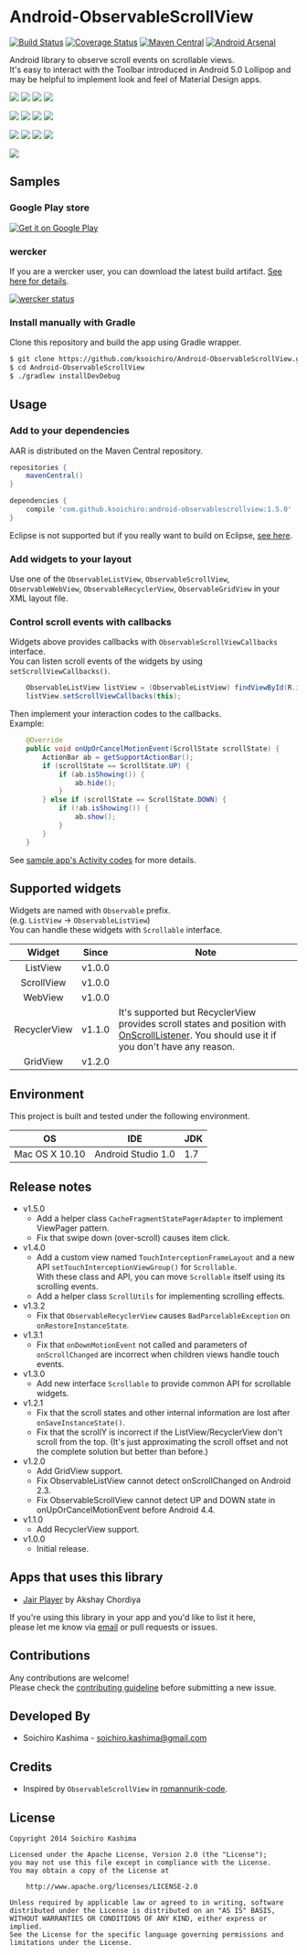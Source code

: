 Android-ObservableScrollView
===

[![Build Status](http://img.shields.io/travis/ksoichiro/Android-ObservableScrollView.svg?style=flat)](https://travis-ci.org/ksoichiro/Android-ObservableScrollView)
[![Coverage Status](https://img.shields.io/coveralls/ksoichiro/Android-ObservableScrollView/master.svg?style=flat)](https://coveralls.io/r/ksoichiro/Android-ObservableScrollView?branch=master)
[![Maven Central](http://img.shields.io/maven-central/v/com.github.ksoichiro/android-observablescrollview.svg?style=flat)](https://github.com/ksoichiro/Android-ObservableScrollView/releases/latest)
[![Android Arsenal](https://img.shields.io/badge/Android%20Arsenal-Android--ObservableScrollView-brightgreen.svg?style=flat)](https://android-arsenal.com/details/1/1136)

Android library to observe scroll events on scrollable views.  
It's easy to interact with the Toolbar introduced in Android 5.0 Lollipop  and may be helpful to implement look and feel of Material Design apps.

![](observablescrollview-samples/demo12.gif)
![](observablescrollview-samples/demo10.gif)
![](observablescrollview-samples/demo11.gif)
![](observablescrollview-samples/demo13.gif)

![](observablescrollview-samples/demo1.gif)
![](observablescrollview-samples/demo2.gif)
![](observablescrollview-samples/demo3.gif)
![](observablescrollview-samples/demo4.gif)

![](observablescrollview-samples/demo5.gif)
![](observablescrollview-samples/demo6.gif)
![](observablescrollview-samples/demo7.gif)
![](observablescrollview-samples/demo8.gif)

![](observablescrollview-samples/demo9.gif)


## Samples

### Google Play store

[![Get it on Google Play](https://developer.android.com/images/brand/en_generic_rgb_wo_45.png)](https://play.google.com/store/apps/details?id=com.github.ksoichiro.android.observablescrollview.samples2)

### wercker

If you are a wercker user, you can download the latest build artifact.
[See here for details](https://github.com/ksoichiro/Android-ObservableScrollView/tree/master/docs/wercker.md).

[![wercker status](https://app.wercker.com/status/8d1e27d9f4a662b25dbe70402733582b/m/master "wercker status")](https://app.wercker.com/project/bykey/8d1e27d9f4a662b25dbe70402733582b)

### Install manually with Gradle

Clone this repository and build the app using Gradle wrapper.

```sh
$ git clone https://github.com/ksoichiro/Android-ObservableScrollView.git 
$ cd Android-ObservableScrollView
$ ./gradlew installDevDebug
```

## Usage

### Add to your dependencies

AAR is distributed on the Maven Central repository.

```groovy
repositories {
    mavenCentral()
}

dependencies {
    compile 'com.github.ksoichiro:android-observablescrollview:1.5.0'
}
```

Eclipse is not supported but if you really want to build on Eclipse, [see here](https://github.com/ksoichiro/Android-ObservableScrollView/tree/master/docs/eclipse.md).


### Add widgets to your layout

Use one of the `ObservableListView`, `ObservableScrollView`, `ObservableWebView`, `ObservableRecyclerView`, `ObservableGridView` in your XML layout file.

### Control scroll events with callbacks

Widgets above provides callbacks with `ObservableScrollViewCallbacks` interface.  
You can listen scroll events of the widgets by using `setScrollViewCallbacks()`.

```java
    ObservableListView listView = (ObservableListView) findViewById(R.id.list);
    listView.setScrollViewCallbacks(this);
```

Then implement your interaction codes to the callbacks.  
Example:

```java
    @Override
    public void onUpOrCancelMotionEvent(ScrollState scrollState) {
        ActionBar ab = getSupportActionBar();
        if (scrollState == ScrollState.UP) {
            if (ab.isShowing()) {
                ab.hide();
            }
        } else if (scrollState == ScrollState.DOWN) {
            if (!ab.isShowing()) {
                ab.show();
            }
        }
    }
```

See [sample app's Activity codes](https://github.com/ksoichiro/Android-ObservableScrollView/tree/master/observablescrollview-samples/src/main/java/com/github/ksoichiro/android/observablescrollview/samples) for more details.


## Supported widgets

Widgets are named with `Observable` prefix.  
(e.g. `ListView` → `ObservableListView`)  
You can handle these widgets with `Scrollable` interface.

| Widget | Since | Note |
|:------:|:-----:| ---- |
| ListView | v1.0.0 |    |
| ScrollView | v1.0.0 |  |
| WebView | v1.0.0 |     |
| RecyclerView | v1.1.0 | It's supported but RecyclerView provides scroll states and position with [OnScrollListener](https://developer.android.com/reference/android/support/v7/widget/RecyclerView.OnScrollListener.html). You should use it if you don't have any reason. |
| GridView | v1.2.0 | |


## Environment

This project is built and tested under the following environment.

| OS             | IDE                | JDK |
| -------------- | ------------------ | --- |
| Mac OS X 10.10 | Android Studio 1.0 | 1.7 |

## Release notes

* v1.5.0
    * Add a helper class `CacheFragmentStatePagerAdapter` to implement ViewPager pattern.
    * Fix that swipe down (over-scroll) causes item click.
* v1.4.0
    * Add a custom view named `TouchInterceptionFrameLayout` and a new API `setTouchInterceptionViewGroup()` for `Scrollable`.  
      With these class and API, you can move `Scrollable` itself using its scrolling events.
    * Add a helper class `ScrollUtils` for implementing scrolling effects.
* v1.3.2
    * Fix that `ObservableRecyclerView` causes `BadParcelableException` on `onRestoreInstanceState`.
* v1.3.1
    * Fix that `onDownMotionEvent` not called and parameters of `onScrollChanged` are incorrect
      when children views handle touch events.
* v1.3.0
    * Add new interface `Scrollable` to provide common API for scrollable widgets. 
* v1.2.1
    * Fix that the scroll states and other internal information are lost after `onSaveInstanceState()`.
    * Fix that the scrollY is incorrect if the ListView/RecyclerView don't scroll from the top.
      (It's just approximating the scroll offset and not the complete solution but better than before.)
* v1.2.0
    * Add GridView support.
    * Fix ObservableListView cannot detect onScrollChanged on Android 2.3.
    * Fix ObservableScrollView cannot detect UP and DOWN state in onUpOrCancelMotionEvent before Android 4.4.
* v1.1.0
    * Add RecyclerView support.
* v1.0.0
    * Initial release.


## Apps that uses this library

* [Jair Player](https://play.google.com/store/apps/details?id=aj.jair.music) by Akshay Chordiya

If you're using this library in your app and you'd like to list it here,  
please let me know via [email](soichiro.kashima@gmail.com) or pull requests or issues.


## Contributions

Any contributions are welcome!  
Please check the [contributing guideline](https://github.com/ksoichiro/Android-ObservableScrollView/tree/master/CONTRIBUTING.md) before submitting a new issue.


## Developed By

* Soichiro Kashima - <soichiro.kashima@gmail.com>


## Credits

* Inspired by `ObservableScrollView` in [romannurik-code](https://code.google.com/p/romannurik-code/).


## License

    Copyright 2014 Soichiro Kashima

    Licensed under the Apache License, Version 2.0 (the "License");
    you may not use this file except in compliance with the License.
    You may obtain a copy of the License at

        http://www.apache.org/licenses/LICENSE-2.0

    Unless required by applicable law or agreed to in writing, software
    distributed under the License is distributed on an "AS IS" BASIS,
    WITHOUT WARRANTIES OR CONDITIONS OF ANY KIND, either express or implied.
    See the License for the specific language governing permissions and
    limitations under the License.

